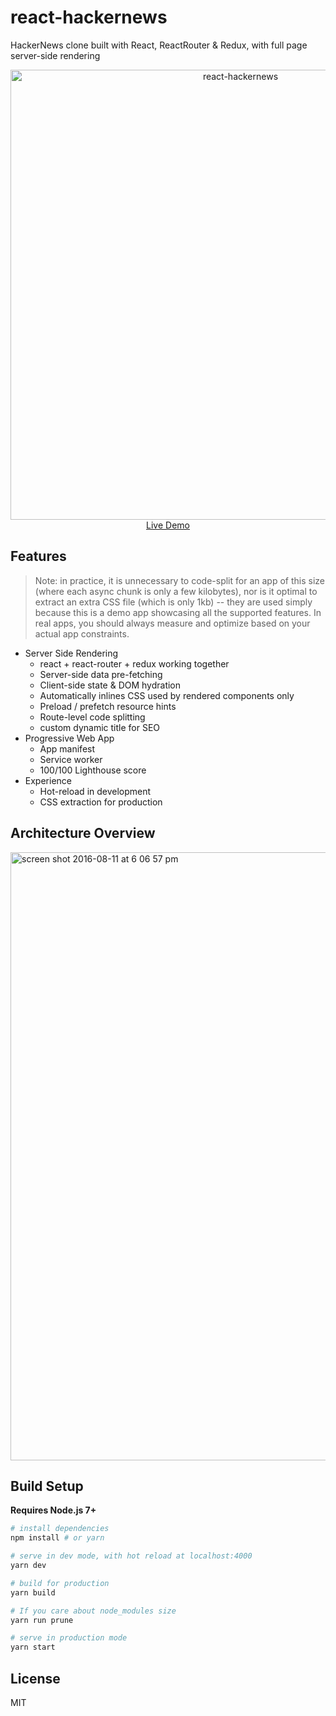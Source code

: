 # react-hackernews


HackerNews clone built with React, ReactRouter &amp; Redux, with full page server-side rendering

<p align="center">
  <a href="https://react-hackernews-clone.vercel.app" target="_blank" rel="noopener noreferrer">
    <img width="720" alt="react-hackernews" src="https://user-images.githubusercontent.com/8336744/45299799-387bba80-b53f-11e8-8ba1-d2a5b1d9f201.png">
    <br>
    Live Demo
  </a>
</p>

## Features

> Note: in practice, it is unnecessary to code-split for an app of this size (where each async chunk is only a few kilobytes), nor is it optimal to extract an extra CSS file (which is only 1kb) -- they are used simply because this is a demo app showcasing all the supported features. In real apps, you should always measure and optimize based on your actual app constraints.

- Server Side Rendering
  - react + react-router + redux working together
  - Server-side data pre-fetching
  - Client-side state & DOM hydration
  - Automatically inlines CSS used by rendered components only
  - Preload / prefetch resource hints
  - Route-level code splitting
  - custom dynamic title for SEO
- Progressive Web App
  - App manifest
  - Service worker
  - 100/100 Lighthouse score
- Experience
  - Hot-reload in development
  - CSS extraction for production



## Architecture Overview

<img width="973" alt="screen shot 2016-08-11 at 6 06 57 pm" src="https://cloud.githubusercontent.com/assets/499550/17607895/786a415a-5fee-11e6-9c11-45a2cfdf085c.png">

## Build Setup

**Requires Node.js 7+**

```bash
# install dependencies
npm install # or yarn

# serve in dev mode, with hot reload at localhost:4000
yarn dev

# build for production
yarn build

# If you care about node_modules size
yarn run prune

# serve in production mode
yarn start
```

## License

MIT
